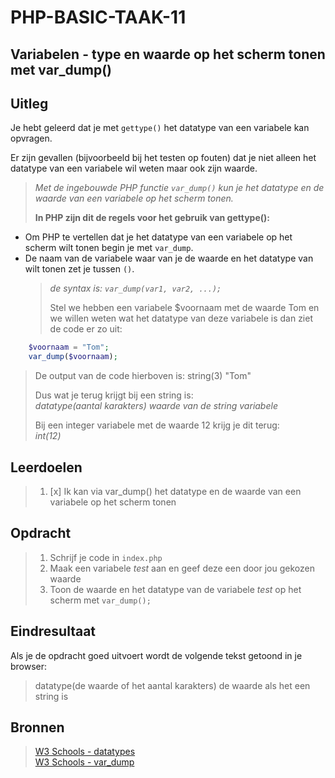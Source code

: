 # PHP-BASIC-TAAK-11

## Variabelen - type en waarde op het scherm tonen met var_dump()

## Uitleg

Je hebt geleerd dat je met `gettype()` het datatype van een variabele kan opvragen.

Er zijn gevallen (bijvoorbeeld bij het testen op fouten) dat je niet alleen het datatype van een variabele wil weten maar ook zijn waarde.

> _Met de ingebouwde PHP functie `var_dump()` kun je het datatype en de waarde van een variabele op het scherm tonen._
>
> **In PHP zijn dit de regels voor het gebruik van gettype():**

- Om PHP te vertellen dat je het datatype van een variabele op het scherm wilt tonen begin je met `var_dump`.
- De naam van de variabele waar van je de waarde en het datatype van wilt tonen zet je tussen `()`.
  > _de syntax is: `var_dump(var1, var2, ...);`_
  >
  > Stel we hebben een variabele \$voornaam met de waarde Tom en we willen weten wat het datatype van deze variabele is dan ziet de code er zo uit:

```php
    $voornaam = "Tom";
    var_dump($voornaam);
```

> De output van de code hierboven is: string(3) "Tom"
>
> Dus wat je terug krijgt bij een string is:  
> _datatype(aantal karakters) waarde van de string variabele_
>
> Bij een integer variabele met de waarde 12 krijg je dit terug:  
> _int(12)_

## Leerdoelen

> 1.  [x] Ik kan via var_dump() het datatype en de waarde van een variabele op het scherm tonen

## Opdracht

> 1.  Schrijf je code in `index.php`
> 2.  Maak een variabele _test_ aan en geef deze een door jou gekozen waarde
> 3.  Toon de waarde en het datatype van de variabele _test_ op het scherm met `var_dump();`

## Eindresultaat

Als je de opdracht goed uitvoert wordt de volgende tekst getoond in je browser:

> datatype(de waarde of het aantal karakters) de waarde als het een string is

## Bronnen

> [W3 Schools - datatypes](https://www.w3schools.com/php/php_datatypes.asp)  
> [W3 Schools - var_dump](https://www.w3schools.com/php/func_var_var_dump.asp)
